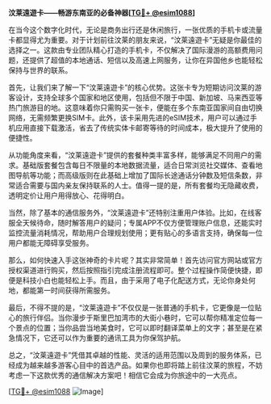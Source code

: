 **汶莱遠遊卡——畅游东南亚的必备神器[[TG💪+ @esim1088](https://t.me/s/esim1088)]**

在当今这个数字化时代，无论是商务出行还是休闲旅行，一张优质的手机卡或流量卡都显得尤为重要。对于计划前往汶莱的朋友来说，“汶莱遠遊卡”无疑是你最佳的选择之一。这款由专业团队精心打造的手机卡，不仅解决了国际漫游的高额费用问题，还提供了超值的本地通话、短信以及高速上网服务，让你在异国他乡也能轻松保持与世界的联系。

首先，让我们来了解一下“汶莱遠遊卡”的核心优势。这张卡专为短期访问汶莱的游客设计，支持全球多个国家和地区使用，包括但不限于中国、新加坡、马来西亚等热门旅游目的地。这意味着你只需购买一张卡，便能在多个东南亚国家间自由切换网络，无需频繁更换SIM卡。此外，该卡采用先进的eSIM技术，用户可以通过手机应用直接下载激活，省去了传统实体卡邮寄等待的时间成本，极大提升了使用的便捷性。

从功能角度来看，“汶莱遠遊卡”提供的套餐种类丰富多样，能够满足不同用户的需求。基础版套餐包含每日不限量的本地数据流量，适合日常浏览社交媒体、查看地图导航等功能；而高级版则在此基础上增加了国际长途通话分钟数及短信条数，非常适合需要与国内亲友保持联系的人士。值得一提的是，所有套餐均无隐藏收费，透明定价让用户用得放心、花得明白。

当然，除了基本的通信服务外，“汶莱遠遊卡”还特别注重用户体验。比如，在线客服全天候待命，随时解答用户的疑问；专属APP不仅方便管理账户信息，还能实时监控流量消耗情况，帮助用户合理规划使用；更有贴心的多语言支持，确保每一位用户都能无障碍享受服务。

那么，如何快速入手这张神奇的卡片呢？其实非常简单！首先访问官方网站或官方授权渠道进行购买，然后按照指引完成注册流程即可。整个过程操作简便快捷，即便是科技小白也能轻松上手。而且，由于采用了电子化配送方式，无论你身处何地，都能第一时间获得所需服务。

最后，不得不提的是，“汶莱遠遊卡”不仅仅是一张普通的手机卡，它更像是一位贴心的旅行伴侣。当你漫步于斯里巴加湾市的大街小巷时，它可以帮你精准定位每一个景点的位置；当你品尝当地美食时，它可以即时翻译菜单上的文字；甚至是在紧急情况下，它还可以作为重要的通讯工具为你保驾护航。

总之，“汶莱遠遊卡”凭借其卓越的性能、灵活的适用范围以及周到的服务体系，已经成为越来越多游客心目中的首选产品。如果你也即将踏上前往汶莱的旅程，不妨考虑一下这款优秀的通信解决方案吧！相信它会成为你旅途中的一大亮点。

[[TG💪+ @esim1088](https://t.me/s/esim1088) ![Image](https://i.postimg.cc/4NQfJmqS/Snipaste-2025-05-13-00-14-12.png)]